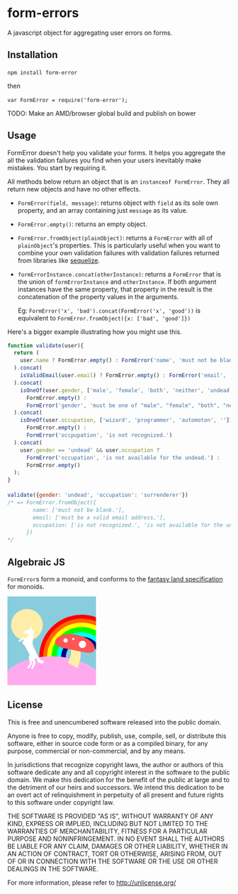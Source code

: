 form-errors
===========

A javascript object for aggregating user errors on forms.

Installation
------------

`npm install form-error`

then

`var FormError = require('form-error');`

TODO: Make an AMD/browser global build and publish on bower

Usage
-----

FormError doesn't help you validate your forms. It helps you aggregate the all the
validation failures you find when your users inevitably make mistakes. You start by requiring it.

All methods below return an object that is an `instanceof FormError`. They all return
new objects and have no other effects.

- `FormError(field, message)`: returns object with `field`
    as its sole own property, and an array containing just `message` as its value.
- `FormError.empty()`: returns an empty object.
- `FormError.fromObject(plainObject)`: returns a `FormError` with all of `plainObject`'s properties.
    This is particularly useful when you want to combine your own validation failures with validation
    failures returned from libraries like [sequelize](http://sequelizejs.com/docs/1.7.8/models#validations).
- `formErrorInstance.concat(otherInstance)`: returns a `FormError` that is the union of `formErrorInstance`
    and `otherInstance`. If both argument instances have the same property, that property in the result
    is the concatenation of the property values in the arguments.

    Eg: `FormError('x', 'bad').concat(FormError('x', 'good'))` is equivalent to
    `FormError.fromObject({x: ['bad', 'good']})`


Here's a bigger example illustrating how you might use this.

```javascript
function validate(user){
  return (
    user.name ? FormError.empty() : FormError('name', 'must not be blank.')
  ).concat(
    isValidEmail(user.email) ? FormError.empty() : FormError('email', 'must be a valid email address.')
  ).concat(
    isOneOf(user.gender, ['male', 'female', 'both', 'neither', 'undead', 'other']) ?
      FormError.empty() :
      FormError('gender', 'must be one of "male", "female", "both", "neither", "undead", or "other."')
  ).concat(
    isOneOf(user.occupation, ['wizard', 'programmer', 'automoton', '']) ?
      FormError.empty() :
      FormError('occpupation', 'is not recognized.')
  ).concat(
    user.gender == 'undead' && user.occupation ?
      FormError('occupation', 'is not available for the undead.') :
      FormError.empty()
  );
}

validate({gender: 'undead', 'occupation': 'surrenderer'})
/* => FormError.fromObject({
        name: ['must not be blank.'],
        email: ['must be a valid email address.'],
        occupation: ['is not recognized.', 'is not available for the undead.']
      })
*/
```

Algebraic JS
------------

`FormError`s form a monoid, and conforms to the
[fantasy land specification](https://github.com/fantasyland/fantasy-land)
for monoids.

![](logo.png)

License
-------

This is free and unencumbered software released into the public domain.

Anyone is free to copy, modify, publish, use, compile, sell, or
distribute this software, either in source code form or as a compiled
binary, for any purpose, commercial or non-commercial, and by any
means.

In jurisdictions that recognize copyright laws, the author or authors
of this software dedicate any and all copyright interest in the
software to the public domain. We make this dedication for the benefit
of the public at large and to the detriment of our heirs and
successors. We intend this dedication to be an overt act of
relinquishment in perpetuity of all present and future rights to this
software under copyright law.

THE SOFTWARE IS PROVIDED "AS IS", WITHOUT WARRANTY OF ANY KIND,
EXPRESS OR IMPLIED, INCLUDING BUT NOT LIMITED TO THE WARRANTIES OF
MERCHANTABILITY, FITNESS FOR A PARTICULAR PURPOSE AND NONINFRINGEMENT.
IN NO EVENT SHALL THE AUTHORS BE LIABLE FOR ANY CLAIM, DAMAGES OR
OTHER LIABILITY, WHETHER IN AN ACTION OF CONTRACT, TORT OR OTHERWISE,
ARISING FROM, OUT OF OR IN CONNECTION WITH THE SOFTWARE OR THE USE OR
OTHER DEALINGS IN THE SOFTWARE.

For more information, please refer to http://unlicense.org/
